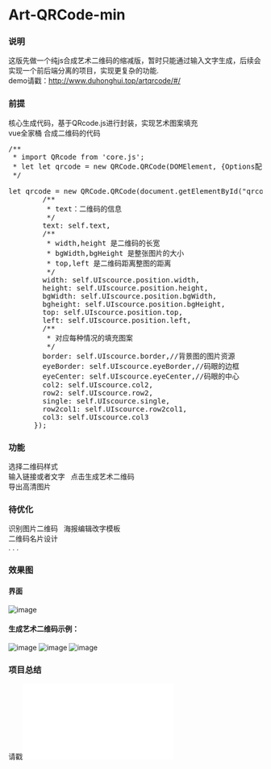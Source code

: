 # Art-QRCode-min
### 说明
这版先做一个纯js合成艺术二维码的缩减版，暂时只能通过输入文字生成，后续会实现一个前后端分离的项目，实现更复杂的功能.  
demo请戳：http://www.duhonghui.top/artqrcode/#/
### 前提
核心生成代码，基于QRcode.js进行封装，实现艺术图案填充  
vue全家桶
合成二维码的代码
<pre>
/**
 * import QRcode from 'core.js';
 * let let qrcode = new QRCode.QRCode(DOMElement, {Options配置});
 */

let qrcode = new QRCode.QRCode(document.getElementById("qrcode"), {
        /**
         * text：二维码的信息
         */
        text: self.text,
        /**
         * width,height 是二维码的长宽
         * bgWidth,bgHeight 是整张图片的大小
         * top,left 是二维码距离整图的距离
         */
        width: self.UIscource.position.width,
        height: self.UIscource.position.height,
        bgWidth: self.UIscource.position.bgWidth,
        bgheight: self.UIscource.position.bgHeight,
        top: self.UIscource.position.top,
        left: self.UIscource.position.left,
        /**
         * 对应每种情况的填充图案
         */
        border: self.UIscource.border,//背景图的图片资源
        eyeBorder: self.UIscource.eyeBorder,//码眼的边框
        eyeCenter: self.UIscource.eyeCenter,//码眼的中心
        col2: self.UIscource.col2,
        row2: self.UIscource.row2,
        single: self.UIscource.single,
        row2col1: self.UIscource.row2col1,
        col3: self.UIscource.col3
      });
</pre>

### 功能
选择二维码样式  
输入链接或者文字    
点击生成艺术二维码  
导出高清图片  

### 待优化
识别图片二维码  
海报编辑改字模板  
二维码名片设计  
. . .

### 效果图
#### 界面
![image](http://wx2.sinaimg.cn/mw690/a73bc6a1ly1flv9o0y775j20yj0hpk0d.jpg)  
#### 生成艺术二维码示例：
![image](http://wx4.sinaimg.cn/mw690/a73bc6a1ly1flv9oyf8h2j20jg0rswnw.jpg)
![image](http://wx2.sinaimg.cn/mw690/a73bc6a1ly1flv9oyykfdj20jg0rs0wk.jpg)
![image](http://wx4.sinaimg.cn/mw690/a73bc6a1ly1flv9p0poa9j20jg0rs1kx.jpg)



### 项目总结
请戳![项目总结](问题汇总.md)


